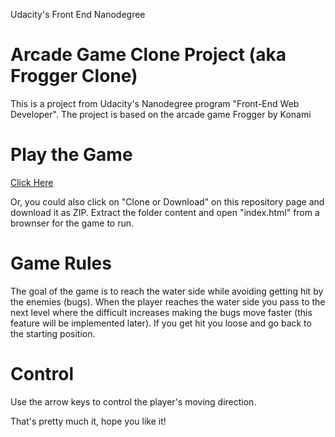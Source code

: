 Udacity's Front End Nanodegree

Arcade Game Clone Project (aka Frogger Clone)
===============================

This is a project from Udacity's Nanodegree program "Front-End Web Developer". The project is based on the arcade game Frogger by Konami 

# Play the Game

[Click Here](https://matthewdodi.github.io/Arcade-Game-Clone/)

Or, you could also click on "Clone or Download" on this repository page and download it as ZIP. Extract the folder content and open "index.html" from a brownser for the game to run.

# Game Rules

The goal of the game is to reach the water side while avoiding getting hit by the enemies (bugs). When the player reaches the water side you pass to the next level where the difficult increases making the bugs move faster (this feature will be implemented later). If you get hit you loose and go back to the starting position.

# Control

Use the arrow keys to control the player's moving direction.

That's pretty much it, hope you like it!